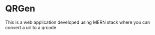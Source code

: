 # QRGen
This is a web application developed using MERN stack where you can convert a url to a qrcode
